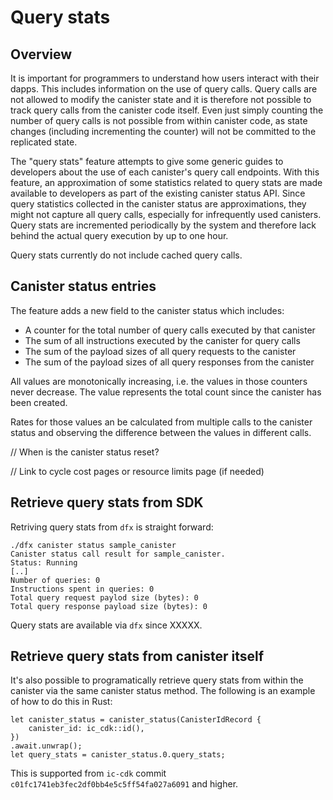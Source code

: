 # Query stats

## Overview

It is important for programmers to understand how users interact with their dapps.
This includes information on the use of query calls.
Query calls are not allowed to modify the canister state and it is therefore not possible to track query calls from the canister code itself.
Even just simply counting the number of query calls is not possible from within canister code, as state changes (including incrementing the counter) will not be committed to the replicated state.

The "query stats" feature attempts to give some generic guides to developers about the use of each canister's query call endpoints.
With this feature, an approximation of some statistics related to query stats are made available to developers as part of the existing canister status API.
Since query statistics collected in the canister status are approximations, they might not capture all query calls, especially for infrequently used canisters.
Query stats are incremented periodically by the system and therefore lack behind the actual query execution by up to one hour.

Query stats currently do not include cached query calls. 

## Canister status entries

The feature adds a new field to the canister status which includes:

 - A counter for the total number of query calls executed by that canister
 - The sum of all instructions executed by the canister for query calls
 - The sum of the payload sizes of all query requests to the canister
 - The sum of the payload sizes of all query responses from the canister

All values are monotonically increasing, i.e. the values in those counters never decrease.
The value represents the total count since the canister has been created.

Rates for those values an be calculated from multiple calls to the canister status and observing the difference between the values in different calls.

// When is the canister status reset?

// Link to cycle cost pages or resource limits page (if needed)

## Retrieve query stats from SDK

Retriving query stats from `dfx` is straight forward:

```
./dfx canister status sample_canister
Canister status call result for sample_canister.
Status: Running
[..]
Number of queries: 0
Instructions spent in queries: 0
Total query request paylod size (bytes): 0
Total query response payload size (bytes): 0
```

Query stats are available via `dfx` since XXXXX.


## Retrieve query stats from canister itself

It's also possible to programatically retrieve query stats from within the canister via the same canister status method. The following is an example of how to do this
in Rust:

```
let canister_status = canister_status(CanisterIdRecord {
    canister_id: ic_cdk::id(),
})
.await.unwrap();
let query_stats = canister_status.0.query_stats;
```

This is supported from `ic-cdk` commit `c01fc1741eb3fec2df0bb4e5c5ff54fa027a6091` and higher.